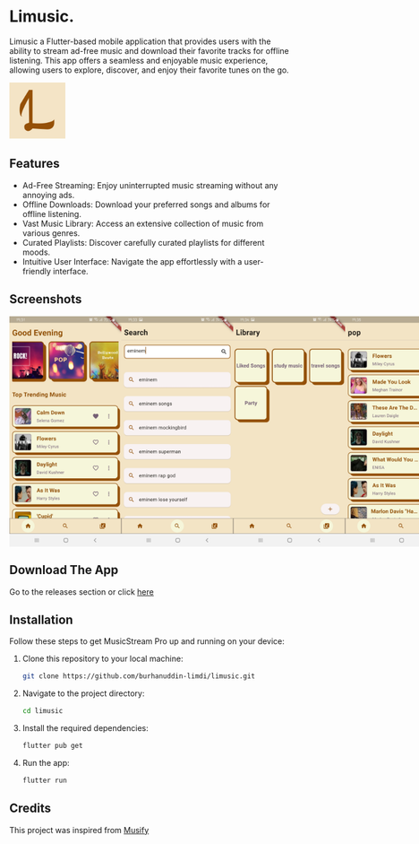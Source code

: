 # Limusic.

Limusic a Flutter-based mobile application that provides users with the ability to stream ad-free music and download their favorite tracks for offline listening. This app offers a seamless and enjoyable music experience, allowing users to explore, discover, and enjoy their favorite tunes on the go.

<img src="assets/other_images/limusic-logo.png" alt="Limsuic logo" width="100" height="100">


## Features

* Ad-Free Streaming: Enjoy uninterrupted music streaming without any annoying ads.
* Offline Downloads: Download your preferred songs and albums for offline listening.
* Vast Music Library: Access an extensive collection of music from various genres.
* Curated Playlists: Discover carefully curated playlists for different moods.
* Intuitive User Interface: Navigate the app effortlessly with a user-friendly interface.


## Screenshots

<div style="display: flex; justify-content: space-between;">
  <img src="assets/other_images/screenshot-1.jpg" alt="Screenshot 1" width="200">
  <img src="assets/other_images/screenshot-2.jpg" alt="Screenshot 1" width="200">
  <img src="assets/other_images/screenshot-3.jpg" alt="Screenshot 1" width="200">
  <img src="assets/other_images/screenshot-4.jpg" alt="Screenshot 1" width="200">
</div>


## Download The App

Go to the releases section or click <a href='https://github.com/burhanuddin-limdi/limusic/releases'>here</a>


## Installation

Follow these steps to get MusicStream Pro up and running on your device:

1. Clone this repository to your local machine:

   ```sh
   git clone https://github.com/burhanuddin-limdi/limusic.git
2. Navigate to the project directory:

   ```sh
   cd limusic
3. Install the required dependencies:

   ```sh
   flutter pub get
4. Run the app:

   ```sh
   flutter run

## Credits

This project was inspired from <a href='https://github.com/gokadzev/Musify'>Musify</a>
